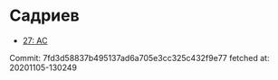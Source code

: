 # Садриев
- [27: AC](27.md)

Commit: 7fd3d58837b495137ad6a705e3cc325c432f9e77
 fetched at: 20201105-130249
